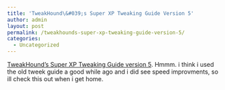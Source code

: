 ```yaml
---
title: 'TweakHound\&#039;s Super XP Tweaking Guide Version 5'
author: admin
layout: post
permalink: /tweakhounds-super-xp-tweaking-guide-version-5/
categories:
  - Uncategorized
---
```

[TweakHound&#8217;s Super XP Tweaking Guide version 5][1]. Hmmm. i think i used the old tweek guide a good while ago and i did see speed improvments, so ill check this out when i get home.

 [1]: http://www.tweakhound.com/xp/xptweaks/supertweaks1.htm